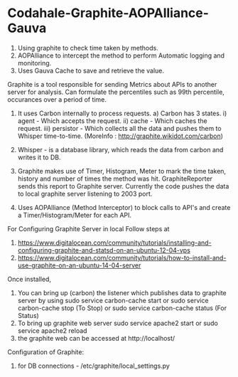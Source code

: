 # Codahale-Graphite-AOPAlliance-Gauva
1) Using graphite to check time taken by methods. <br/>
2) AOPAlliance to intercept the method to perform Automatic logging and monitoring. <br/>
3) Uses Gauva Cache to save and retrieve the value. <br/>

Graphite is a tool responsible for sending Metrics about APIs to another server for analysis. Can formulate the percentiles such as 99th percentile, occurances over a period of time.
1) It uses Carbon internally to process requests.
  a) Carbon has 3 states.
      i) agent - Which accepts the request.
      ii) cache - Which caches the request.
      iii) persistor - Which collects all the data and pushes them to Whisper time-to-time. 
      (MoreInfo : http://graphite.wikidot.com/carbon)
2) Whisper - is a database library, which reads the data from carbon and writes it to DB.

1) Graphite makes use of Timer, Histogram, Meter to mark the time taken, history and number of times the method was hit.
GraphiteReporter sends this report to Graphite server.
Currently the code pushes the data to local graphite server listening to 2003 port.

2) Uses AOPAlliance (Method Interceptor) to block calls to API's and create a Timer/Histogram/Meter for each API.


For Configuring Graphite Server in local Follow steps at
1) https://www.digitalocean.com/community/tutorials/installing-and-configuring-graphite-and-statsd-on-an-ubuntu-12-04-vps
2) https://www.digitalocean.com/community/tutorials/how-to-install-and-use-graphite-on-an-ubuntu-14-04-server

Once installed, 
1) You can bring up (carbon) the listener which publishes data to graphite server by using
  sudo service carbon-cache start
    or 
  sudo service carbon-cache stop (To Stop)
    or
  sudo service carbon-cache status (For Status)
2) To bring up graphite web server
  sudo service apache2 start
    or
  sudo service apache2 reload
3) the graphite web can be accessed at http://localhost/



Configuration of Graphite:
1) for DB connections - /etc/graphite/local_settings.py
